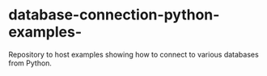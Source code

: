 # database-connection-python-examples-
Repository to host examples showing how to connect to various databases from Python.
